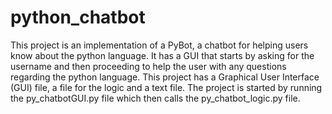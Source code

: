 # python_chatbot
This project is an implementation of a PyBot, a chatbot for helping users know about the python language. It has a GUI that starts by asking for the username and then proceeding to help the user with any questions regarding the python language.  This project has a Graphical User Interface (GUI) file, a file for the logic and a text file. The project is started by running the py_chatbotGUI.py file which then calls the py_chatbot_logic.py file.

